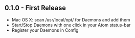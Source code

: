 ## 0.1.0 - First Release
* Mac OS X: scan /usr/local/opt/ for Daemons and add them
* Start/Stop Daemons with one click in your Atom status-bar
* Register your Daemons in Config

